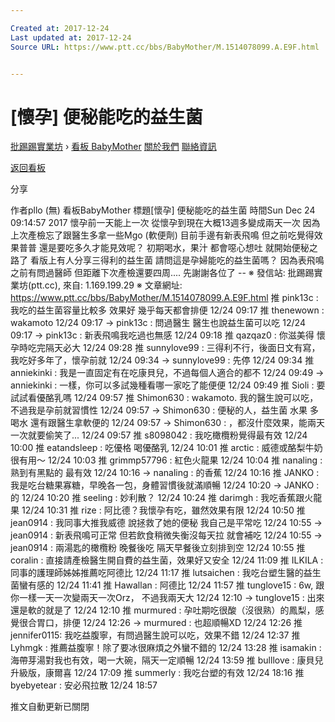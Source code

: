 ```yaml
---

Created at: 2017-12-24
Last updated at: 2017-12-24
Source URL: https://www.ptt.cc/bbs/BabyMother/M.1514078099.A.E9F.html


---
```


# [懷孕] 便秘能吃的益生菌


[批踢踢實業坊](https://www.ptt.cc/) › [看板 BabyMother](https://www.ptt.cc/bbs/BabyMother/index.html) [關於我們](https://www.ptt.cc/about.html) [聯絡資訊](https://www.ptt.cc/contact.html)

[返回看板](https://www.ptt.cc/bbs/BabyMother/index.html)

分享

作者pllo (無)
看板BabyMother
標題\[懷孕\] 便秘能吃的益生菌
時間Sun Dec 24 09:14:57 2017
懷孕前一天能上一次 從懷孕到現在大概13週多變成兩天一次 因為上次產檢忘了跟醫生多拿一些Mgo (軟便劑) 目前手邊有新表飛鳴 但之前吃覺得效果普普 還是要吃多久才能見效呢？ 初期喝水，果汁 都會噁心想吐 就開始便秘之路了 看版上有人分享三得利的益生菌 請問這是孕婦能吃的益生菌嗎？ 因為表飛鳴之前有問過醫師 但距離下次產檢還要四周.... 先謝謝各位了 -- ※ 發信站: 批踢踢實業坊(ptt.cc), 來自: 1.169.199.29 ※ 文章網址: <https://www.ptt.cc/bbs/BabyMother/M.1514078099.A.E9F.html>
推 pink13c : 我吃的益生菌容量比較多 效果好 幾乎每天都會排便 12/24 09:17
推 thenewown : wakamoto 12/24 09:17
→ pink13c : 問過醫生 醫生也說益生菌可以吃 12/24 09:17
→ pink13c : 新表飛鳴我吃過也無感 12/24 09:18
推 qazqaz0 : 你滋美得 懷孕時吃完隔天必大 12/24 09:28
推 sunnylove99 : 三得利不行，後面日文有寫，我吃好多年了，懷孕前就 12/24 09:34
→ sunnylove99 : 先停 12/24 09:34
推 anniekinki : 我是一直固定有在吃康貝兒，不過每個人適合的都不 12/24 09:49
→ anniekinki : 一樣，你可以多試幾種看哪一家吃了能便便 12/24 09:49
推 Sioli : 要試試看優酪乳嗎 12/24 09:57
推 Shimon630 : wakamoto. 我的醫生說可以吃，不過我是孕前就習慣性 12/24 09:57
→ Shimon630 : 便秘的人，益生菌 水果 多喝水 還有跟醫生拿軟便的 12/24 09:57
→ Shimon630 : ，都沒什麼效果，能兩天一次就要偷笑了... 12/24 09:57
推 s8098042 : 我吃橄欖粉覺得最有效 12/24 10:00
推 eatandsleep : 吃優格 喝優酪乳 12/24 10:01
推 arctic : 威德或酪梨牛奶很有用～ 12/24 10:03
推 grimmp57796 : 紅色火龍果 12/24 10:04
推 nanaling : 熟到有黑點的 最有效 12/24 10:16
→ nanaling : 的香蕉 12/24 10:16
推 JANKO : 我是吃台糖果寡糖，早晚各一包，身體習慣後就滿順暢 12/24 10:20
→ JANKO : 的 12/24 10:20
推 seeling : 妙利散？ 12/24 10:24
推 darimgh : 我吃香蕉跟火龍果 12/24 10:31
推 rize : 阿比德？我懷孕有吃，雖然效果有限 12/24 10:50
推 jean0914 : 我同事大推我威德 說拯救了她的便秘 我自己是平常吃 12/24 10:55
→ jean0914 : 新表飛鳴可正常 但若飲食稍微失衡沒每天拉 就會補吃 12/24 10:55
→ jean0914 : 兩湯匙的橄欖粉 晚餐後吃 隔天早餐後立刻排到空 12/24 10:55
推 coralin : 直接請產檢醫生開自費的益生菌，效果好又安全 12/24 11:09
推 ILKILA : 同事的護理師姊姊推薦吃阿德比 12/24 11:17
推 lutsaichen : 我吃台塑生醫的益生菌蠻有感的 12/24 11:41
推 Hawallan : 阿德比 12/24 11:57
推 tunglove15 : 6w, 跟你一樣一天一次變兩天一次Orz， 不過我兩天大 12/24 12:10
→ tunglove15 : 出來還是軟的就是了 12/24 12:10
推 murmured : 孕吐期吃很酸（沒很熟）的鳳梨，感覺很合胃口，排便 12/24 12:26
→ murmured : 也超順暢XD 12/24 12:26
推 jennifer0115: 我吃益腹寧，有問過醫生說可以吃，效果不錯 12/24 12:37
推 Lyhmgk : 推薦益腹寧！除了要冰很麻煩之外蠻不錯的 12/24 13:28
推 isamakin : 海帶芽湯對我也有效，喝一大碗，隔天一定順暢 12/24 13:59
推 bulllove : 康貝兒升級版，康爾喜 12/24 17:09
推 summerly : 我吃台塑的有效 12/24 18:16
推 byebyetear : 安必飛拉散 12/24 18:57

推文自動更新已關閉


